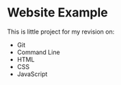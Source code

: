 # Website Example

This is little project for my revision on:
  * Git
  * Command Line
  * HTML
  * CSS
  * JavaScript